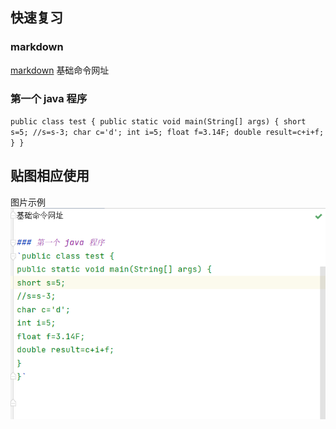## 快速复习

### markdown
[markdown](https://www.markdownguide.org/cheat-sheet/)
基础命令网址

### 第一个 java 程序
`public class test {
public static void main(String[] args) {
short s=5;
//s=s-3;
char c='d';
int i=5;
float f=3.14F;
double result=c+i+f;
}
}`
## 贴图相应使用
图片示例
![img.png](img.png)


